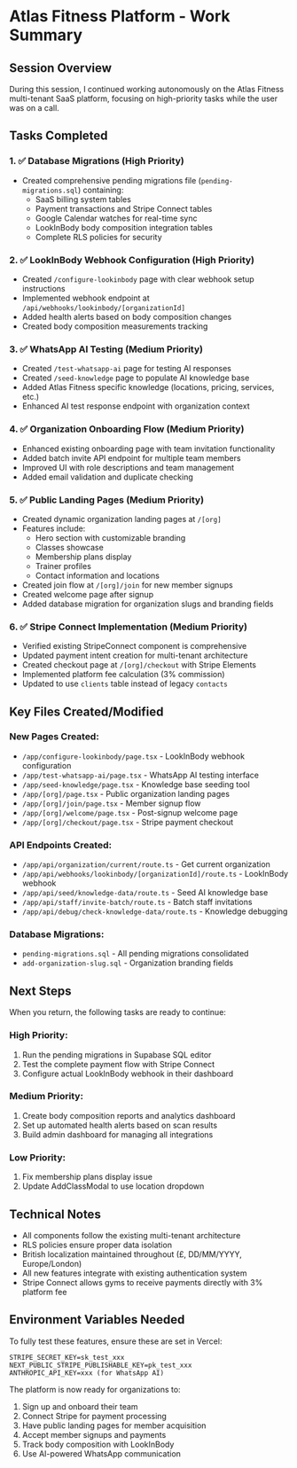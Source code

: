 # Atlas Fitness Platform - Work Summary

## Session Overview
During this session, I continued working autonomously on the Atlas Fitness multi-tenant SaaS platform, focusing on high-priority tasks while the user was on a call.

## Tasks Completed

### 1. ✅ Database Migrations (High Priority)
- Created comprehensive pending migrations file (`pending-migrations.sql`) containing:
  - SaaS billing system tables
  - Payment transactions and Stripe Connect tables
  - Google Calendar watches for real-time sync
  - LookInBody body composition integration tables
  - Complete RLS policies for security

### 2. ✅ LookInBody Webhook Configuration (High Priority)
- Created `/configure-lookinbody` page with clear webhook setup instructions
- Implemented webhook endpoint at `/api/webhooks/lookinbody/[organizationId]`
- Added health alerts based on body composition changes
- Created body composition measurements tracking

### 3. ✅ WhatsApp AI Testing (Medium Priority)
- Created `/test-whatsapp-ai` page for testing AI responses
- Created `/seed-knowledge` page to populate AI knowledge base
- Added Atlas Fitness specific knowledge (locations, pricing, services, etc.)
- Enhanced AI test response endpoint with organization context

### 4. ✅ Organization Onboarding Flow (Medium Priority)
- Enhanced existing onboarding page with team invitation functionality
- Added batch invite API endpoint for multiple team members
- Improved UI with role descriptions and team management
- Added email validation and duplicate checking

### 5. ✅ Public Landing Pages (Medium Priority)
- Created dynamic organization landing pages at `/[org]`
- Features include:
  - Hero section with customizable branding
  - Classes showcase
  - Membership plans display
  - Trainer profiles
  - Contact information and locations
- Created join flow at `/[org]/join` for new member signups
- Created welcome page after signup
- Added database migration for organization slugs and branding fields

### 6. ✅ Stripe Connect Implementation (Medium Priority)
- Verified existing StripeConnect component is comprehensive
- Updated payment intent creation for multi-tenant architecture
- Created checkout page at `/[org]/checkout` with Stripe Elements
- Implemented platform fee calculation (3% commission)
- Updated to use `clients` table instead of legacy `contacts`

## Key Files Created/Modified

### New Pages Created:
- `/app/configure-lookinbody/page.tsx` - LookInBody webhook configuration
- `/app/test-whatsapp-ai/page.tsx` - WhatsApp AI testing interface
- `/app/seed-knowledge/page.tsx` - Knowledge base seeding tool
- `/app/[org]/page.tsx` - Public organization landing pages
- `/app/[org]/join/page.tsx` - Member signup flow
- `/app/[org]/welcome/page.tsx` - Post-signup welcome page
- `/app/[org]/checkout/page.tsx` - Stripe payment checkout

### API Endpoints Created:
- `/app/api/organization/current/route.ts` - Get current organization
- `/app/api/webhooks/lookinbody/[organizationId]/route.ts` - LookInBody webhook
- `/app/api/seed/knowledge-data/route.ts` - Seed AI knowledge base
- `/app/api/staff/invite-batch/route.ts` - Batch staff invitations
- `/app/api/debug/check-knowledge-data/route.ts` - Knowledge debugging

### Database Migrations:
- `pending-migrations.sql` - All pending migrations consolidated
- `add-organization-slug.sql` - Organization branding fields

## Next Steps

When you return, the following tasks are ready to continue:

### High Priority:
1. Run the pending migrations in Supabase SQL editor
2. Test the complete payment flow with Stripe Connect
3. Configure actual LookInBody webhook in their dashboard

### Medium Priority:
1. Create body composition reports and analytics dashboard
2. Set up automated health alerts based on scan results
3. Build admin dashboard for managing all integrations

### Low Priority:
1. Fix membership plans display issue
2. Update AddClassModal to use location dropdown

## Technical Notes

- All components follow the existing multi-tenant architecture
- RLS policies ensure proper data isolation
- British localization maintained throughout (£, DD/MM/YYYY, Europe/London)
- All new features integrate with existing authentication system
- Stripe Connect allows gyms to receive payments directly with 3% platform fee

## Environment Variables Needed

To fully test these features, ensure these are set in Vercel:
```env
STRIPE_SECRET_KEY=sk_test_xxx
NEXT_PUBLIC_STRIPE_PUBLISHABLE_KEY=pk_test_xxx
ANTHROPIC_API_KEY=xxx (for WhatsApp AI)
```

The platform is now ready for organizations to:
1. Sign up and onboard their team
2. Connect Stripe for payment processing
3. Have public landing pages for member acquisition
4. Accept member signups and payments
5. Track body composition with LookInBody
6. Use AI-powered WhatsApp communication